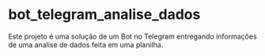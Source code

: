 # bot_telegram_analise_dados
Este projeto é uma solução de um Bot no Telegram entregando informações de uma analise de dados feita em uma planilha.
